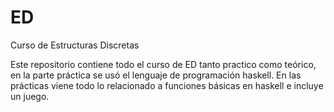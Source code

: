 # ED
Curso de Estructuras Discretas

Este repositorio contiene todo el curso de ED tanto practico como teórico, en la parte práctica se usó el lenguaje de programación haskell.
En las prácticas viene todo lo relacionado a funciones básicas en haskell e incluye un juego.
